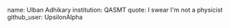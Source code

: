name: Ulban Adhikary
institution: QASMT
quote: I swear I'm not a physicist 
github_user: UpsilonAlpha